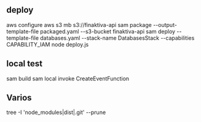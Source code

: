 


## deploy

aws configure
aws s3 mb s3://finaktiva-api
sam package --output-template-file packaged.yaml --s3-bucket finaktiva-api
sam deploy --template-file databases.yaml --stack-name DatabasesStack --capabilities CAPABILITY_IAM
node deploy.js

## local test
sam build
sam local invoke CreateEventFunction

## Varios
tree -I 'node_modules|dist|.git' --prune

